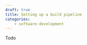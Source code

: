 ```yaml
---
draft: true
title: Setting up a build pipeline
categories: 
    - software-development
---
```

Todo
